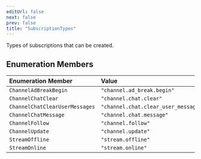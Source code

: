 ```yaml
---
editUrl: false
next: false
prev: false
title: "SubscriptionTypes"
---
```


Types of subscriptions that can be created.

## Enumeration Members

| Enumeration Member | Value |
| :------ | :------ |
| `ChannelAdBreakBegin` | `"channel.ad_break.begin"` |
| `ChannelChatClear` | `"channel.chat.clear"` |
| `ChannelChatClearUserMessages` | `"channel.chat.clear_user_messages"` |
| `ChannelChatMessage` | `"channel.chat.message"` |
| `ChannelFollow` | `"channel.follow"` |
| `ChannelUpdate` | `"channel.update"` |
| `StreamOffline` | `"stream.offline"` |
| `StreamOnline` | `"stream.online"` |
